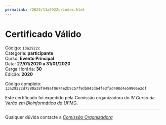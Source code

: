```yaml
---
permalink: /2020/13a2922c/index.html
---
```


# Certificado Válido

Código: `13a2922c`<br>
Categoria: **participante**<br>
Curso: **Evento Principal**<br>
Data: **27/01/2020 a 31/01/2020**<br>
Carga Horária: **30**<br>
Edição: **2020**<br>


Código completo: `13a2922cd7580a38f949af0674e2b9c57f9db043d64fe3fad498d4e59906e2df`


Este certificado foi expedido pela Comissão organizadora do *IV Curso de Verão em Bioinformática da UFMG*.

----

Qualquer dúvida contacte a [_Comissão Organizadora_](<mailto:cursobioinfoufmg@gmail.com$subject=[Certificados]>)

